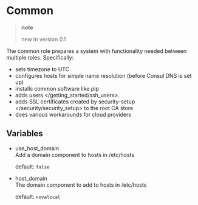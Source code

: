 # Common

> **note**
> 
> new in version 0.1

The common role prepares a system with functionality needed between
multiple roles. Specifically:

  - sets timezone to UTC
  - configures hosts for simple name resolution (before Consul DNS is
    set up)
  - installs common software like pip
  - adds users \</getting\_started/ssh\_users\>.
  - adds SSL certificates created by security-setup
    \</security/security\_setup\> to the root CA store
  - does various workarounds for cloud providers

## Variables

  - use\_host\_domain  
    Add a domain component to hosts in /etc/hosts
    
    default: `false`

  - host\_domain  
    The domain component to add to hosts in /etc/hosts
    
    default: `novalocal`

